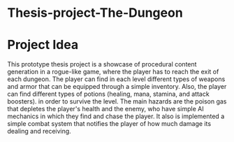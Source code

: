# Thesis-project-The-Dungeon
# Project Idea 
This prototype thesis project is a showcase of procedural content generation in a rogue-like game, where the player has to reach the exit of each dungeon.
The player can find in each level different types of weapons and armor that can be equipped through a simple inventory. Also, the player can find different types of potions  (healing, mana, stamina, and attack boosters).  in order to survive the level.
The main hazards are the poison gas that depletes the player's health and the enemy, who have simple AI mechanics in which they find and chase the player.
It also is implemented a simple combat system that notifies the player of how much damage its dealing and receiving.
